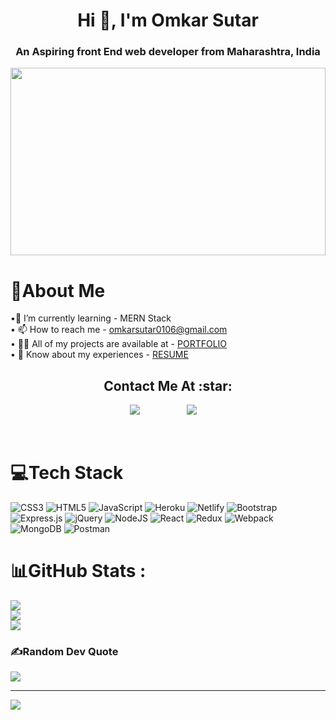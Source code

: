 <h1 align="center">Hi 👋, I'm  Omkar Sutar</h1>
<h3 align="center">An Aspiring front End web developer from Maharashtra, India</h3>

<div ><img src="https://miro.medium.com/max/1400/0*FGD6BUzzZs1VJLuY.gif" width="100%" height="300px"></div>
                                                                                  
#


# 💫About Me 
•🌱 I’m currently learning - MERN Stack <br>
• 📫 How to reach me -  omkarsutar0106@gmail.com <br>
• 👨‍💻 All of my projects are available at - [PORTFOLIO]() <br>
• 📄 Know about my experiences - [RESUME]()






<h2 align="center">Contact Me At :star:</h2>

<p align="center">
   <a href="mailto:omkarsutar1165@gmail.com"><img src="https://img.shields.io/badge/gmail-%23D14836.svg?&style=for-the-badge&logo=gmail&logoColor=white" /></a>&nbsp;&nbsp;&nbsp;&nbsp;&nbsp;&nbsp;&nbsp;&nbsp;
  <a /></a>&nbsp;&nbsp;&nbsp;&nbsp;
  <a/></a>&nbsp;&nbsp;&nbsp;&nbsp;
  <a href="https://www.linkedin.com/in/omkar-sutar-100561231/"><img src="https://img.shields.io/badge/linkedin-%230077B5.svg?&style=for-the-badge&logo=linkedin&logoColor=white" /></a>&nbsp;&nbsp;&nbsp;&nbsp;
 </p> 

<br/>




# 💻Tech Stack
![CSS3](https://img.shields.io/badge/css3-%231572B6.svg?style=for-the-badge&logo=css3&logoColor=white) ![HTML5](https://img.shields.io/badge/html5-%23E34F26.svg?style=for-the-badge&logo=html5&logoColor=white) ![JavaScript](https://img.shields.io/badge/javascript-%23323330.svg?style=for-the-badge&logo=javascript&logoColor=%23F7DF1E)  ![Heroku](https://img.shields.io/badge/heroku-%23430098.svg?style=for-the-badge&logo=heroku&logoColor=white) ![Netlify](https://img.shields.io/badge/netlify-%23000000.svg?style=for-the-badge&logo=netlify&logoColor=#00C7B7)  ![Bootstrap](https://img.shields.io/badge/bootstrap-%23563D7C.svg?style=for-the-badge&logo=bootstrap&logoColor=white) ![Express.js](https://img.shields.io/badge/express.js-%23404d59.svg?style=for-the-badge&logo=express&logoColor=%2361DAFB) ![jQuery](https://img.shields.io/badge/jquery-%230769AD.svg?style=for-the-badge&logo=jquery&logoColor=white) ![NodeJS](https://img.shields.io/badge/node.js-6DA55F?style=for-the-badge&logo=node.js&logoColor=white) ![React](https://img.shields.io/badge/react-%2320232a.svg?style=for-the-badge&logo=react&logoColor=%2361DAFB) ![Redux](https://img.shields.io/badge/redux-%23593d88.svg?style=for-the-badge&logo=redux&logoColor=white) ![Webpack](https://img.shields.io/badge/webpack-%238DD6F9.svg?style=for-the-badge&logo=webpack&logoColor=black) ![MongoDB](https://img.shields.io/badge/MongoDB-%234ea94b.svg?style=for-the-badge&logo=mongodb&logoColor=white) ![Postman](https://img.shields.io/badge/Postman-FF6C37?style=for-the-badge&logo=postman&logoColor=white)
# 📊GitHub Stats :
![](https://github-readme-stats.vercel.app/api?username=Omkar5780&show_icons=true&locale=en)<br/>
![](https://github-readme-streak-stats.herokuapp.com/?user=Omkar5780&hide_border=false)<br/>
![](https://github-readme-stats.vercel.app/api/top-langs/?username=Omkar5780&hide_border=false&include_all_commits=false&count_private=false&layout=compact)



### ✍️Random Dev Quote
![](https://quotes-github-readme.vercel.app/api?type=horizontal)

---
[![](https://visitcount.itsvg.in/api?id=SanjanaSinghh&icon=0&color=0)](https://visitcount.itsvg.in)

